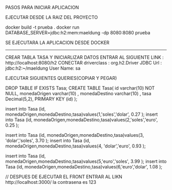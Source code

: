 PASOS PARA INICIAR APLICACION

EJECUTAR DESDE LA RAIZ DEL PROYECTO 

docker build -t prueba .
docker run DATABASE_SERVER=jdbc:h2:mem:maeldung -dp 8080:8080 prueba

SE EJECUTARA LA APLICACION DESDE DOCKER
************
CREAR TABLA TASA Y INICIARLIZAR DATOS
ENTRAR AL SIGUIENTE LINK : http://localhost:8080/h2
    CONECTAR
    driverclass : org.h2.Driver
    JDBC Url : jdbc:h2:~/maeldung
    User Name: sa
 
EJECUTAR SIGUIENTES QUERIES(COPIAR  Y PEGAR)

DROP TABLE IF EXISTS Tasa;
CREATE TABLE Tasa(
id varchar(10) NOT NULL,
monedaOrigen varchar(10) ,
monedaDestino varchar(10) ,
tasa Decimal(5,2),
PRIMARY KEY (id)
);


insert into Tasa (id, monedaOrigen,monedaDestino,tasa)values(1,'soles','dolar', 0.27 );
insert into Tasa (id, monedaOrigen,monedaDestino,tasa)values(2,'soles','euro', 0.25 );

insert into Tasa (id, monedaOrigen,monedaDestino,tasa)values(3, 'dolar','soles', 3.70 );
insert into Tasa (id, monedaOrigen,monedaDestino,tasa)values(4, 'dolar','euro', 0.93 );

insert into Tasa (id, monedaOrigen,monedaDestino,tasa)values(5,'euro','soles', 3.99 );
insert into Tasa (id, monedaOrigen,monedaDestino,tasa)values(6,'euro','dolar', 1.08 );


// DESPUES DE EJECUTAR EL FRONT ENTRAR AL LIKN http://localhost:3000/  la contrasena es 123
